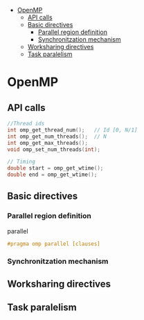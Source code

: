 
- [OpenMP](#openmp)
  - [API calls](#api-calls)
  - [Basic directives](#basic-directives)
    - [Parallel region definition](#parallel-region-definition)
    - [Synchronitzation mechanism](#synchronitzation-mechanism)
  - [Worksharing directives](#worksharing-directives)
  - [Task paralelism](#task-paralelism)


# OpenMP

## API calls

```c++
//Thread ids
int omp_get_thread_num();   // Id [0, N/1]
int omp_get_num_threads();  // N 
int omp_get_max_threads();
void omp_set_num_threads(int);

// Timing
double start = omp_get_wtime(); 
double end = omp_get_wtime(); 
```


## Basic directives

### Parallel region definition

parallel
```c++
#pragma omp parallel [clauses]
```

### Synchronitzation mechanism

## Worksharing directives

## Task paralelism

